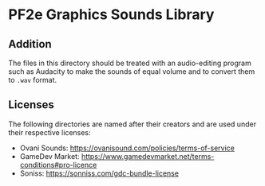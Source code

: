 # PF2e Graphics Sounds Library

## Addition

The files in this directory should be treated with an audio-editing program such as Audacity to make the sounds of equal volume and to convert them to `.wav` format.

## Licenses

The following directories are named after their creators and are used under their respective licenses:

- Ovani Sounds: <https://ovanisound.com/policies/terms-of-service>
- GameDev Market: <https://www.gamedevmarket.net/terms-conditions#pro-licence>
- Soniss: <https://sonniss.com/gdc-bundle-license>
